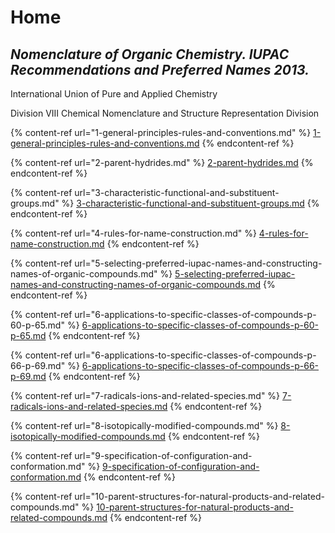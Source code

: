 # Home

## _Nomenclature of Organic Chemistry. IUPAC Recommendations and Preferred Names 2013._

International Union of Pure and Applied Chemistry

Division VIII Chemical Nomenclature and Structure Representation Division

{% content-ref url="1-general-principles-rules-and-conventions.md" %}
[1-general-principles-rules-and-conventions.md](1-general-principles-rules-and-conventions.md)
{% endcontent-ref %}

{% content-ref url="2-parent-hydrides.md" %}
[2-parent-hydrides.md](2-parent-hydrides.md)
{% endcontent-ref %}

{% content-ref url="3-characteristic-functional-and-substituent-groups.md" %}
[3-characteristic-functional-and-substituent-groups.md](3-characteristic-functional-and-substituent-groups.md)
{% endcontent-ref %}

{% content-ref url="4-rules-for-name-construction.md" %}
[4-rules-for-name-construction.md](4-rules-for-name-construction.md)
{% endcontent-ref %}

{% content-ref url="5-selecting-preferred-iupac-names-and-constructing-names-of-organic-compounds.md" %}
[5-selecting-preferred-iupac-names-and-constructing-names-of-organic-compounds.md](5-selecting-preferred-iupac-names-and-constructing-names-of-organic-compounds.md)
{% endcontent-ref %}

{% content-ref url="6-applications-to-specific-classes-of-compounds-p-60-p-65.md" %}
[6-applications-to-specific-classes-of-compounds-p-60-p-65.md](6-applications-to-specific-classes-of-compounds-p-60-p-65.md)
{% endcontent-ref %}

{% content-ref url="6-applications-to-specific-classes-of-compounds-p-66-p-69.md" %}
[6-applications-to-specific-classes-of-compounds-p-66-p-69.md](6-applications-to-specific-classes-of-compounds-p-66-p-69.md)
{% endcontent-ref %}

{% content-ref url="7-radicals-ions-and-related-species.md" %}
[7-radicals-ions-and-related-species.md](7-radicals-ions-and-related-species.md)
{% endcontent-ref %}

{% content-ref url="8-isotopically-modified-compounds.md" %}
[8-isotopically-modified-compounds.md](8-isotopically-modified-compounds.md)
{% endcontent-ref %}

{% content-ref url="9-specification-of-configuration-and-conformation.md" %}
[9-specification-of-configuration-and-conformation.md](9-specification-of-configuration-and-conformation.md)
{% endcontent-ref %}

{% content-ref url="10-parent-structures-for-natural-products-and-related-compounds.md" %}
[10-parent-structures-for-natural-products-and-related-compounds.md](10-parent-structures-for-natural-products-and-related-compounds.md)
{% endcontent-ref %}
